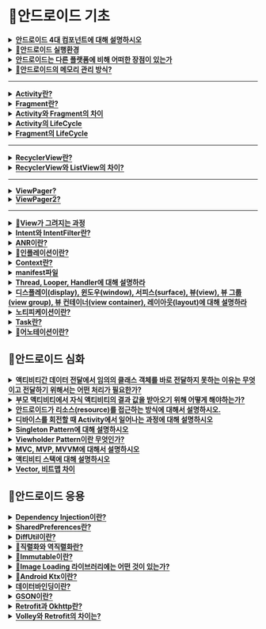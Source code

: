 

# 🐳안드로이드 기초 <a name = "reason"></a>
<details>
<summary><span style="border-bottom:0.05em solid"><strong>안드로이드 4대 컴포넌트에 대해 설명하시오</strong></span></summary>
<br />


![ㅁㄴㅇ](https://user-images.githubusercontent.com/84564695/187105028-837f6503-2830-4f8b-9ee1-67f187b9194e.jpg)
👉[click](https://www.notion.so/4-Activity-Service-BroadCast-Receiver-Content-Provider-6e2dcace26b443f488fc4b27489c8254)

   ***
 </details>

<details>
<summary><span style="border-bottom:0.05em solid"><strong>📌안드로이드 실행환경</strong></span></summary>
<br />
   
- 안드로이드는 크게 4가지로 구성되어있습니다.
  - `리눅스 커널`: OS로 스마트폰의 메모리나 프로세스 등을 관리합니다.
  - `라이브러리`: 안드로이드에 있는 다양한 기능을 라이브러리를 제공하며 안드로이드 앱을 구동해주는 dalvik 가상머신을 포함합니다.
  - `어플리케이션 프레임워크`: 사용자의 이벤트에 따라 출력을 담당하는 환경을 제공합니다. 생명주기도 여기서 관리. 
  - `어플리케이션`: 실제로 동작하는 앱을 말합니다.
  
  안드로이드는 기본적으로 리눅스 커널 위에 탑재된 안드로이드 런타임인 DVM(Dalvik Virtual Machine, 달빅 가상 머신)에서 동작

 
   ***
   
 </details>
 
 <details>
<summary><span style="border-bottom:0.05em solid"><strong>안드로이드는 다른 플랫폼에 비해 어떠한 장점이 있는가</strong></span></summary>
<br />
   
- `오픈소스`
   - 비용부담x
   - 전세계 개발자 피드백 ->안전성 높고 버그x

- `리눅스 커널을 OS로` 
   - 다양한 하드웨어에 대한 드라이버 소스가 풍부함 
***
 </details>
 
   <details>
  <summary><span style="border-bottom:0.05em solid"><strong>📌안드로이드의 메모리 관리 방식? </strong></span></summary>    
<br />
   
- 안드로이드는 액티비티, 서비스리시버, 콘텐츠프로바이더를 실행하기 위해 앱이 실행되는 과정에서 프로세스 생성
  - 실행중인 모든 앱은 컴포넌트가 모두 종료되어도 다음에 이앱을 다시 실행할 가능성이 높음->프로세스 바로 제거X
  - 사용자에 의해 다시 앱이 실행되면 남아있던 프로세스가 존재하는 경우 바로 실행됨
  
- 이 과정에서 쌓여있던 많은 프로세스로 인해 메모리가 부족해지면
  - 프로세스 우선순위=사용빈도에 따라 프로세스를 종료하여 메모리 확보
   
***
 </details>
 
 ***
 
   <details>
<summary><span style="border-bottom:0.05em solid"><strong>Activity란? </strong></span></summary>   
<br />
  
- `정의`
  - Android 앱의 필수적인 기본 구성 요소(컴포넌트) 중 하나입니다 
  - Activity는 사용자와 상호작용하기 위한 진입점입니다. 
  - 사용자 인터페이스(UI) 화면을 구성하는 컴포넌트입니다 
  - 대부분의 앱은 한 개의 Activity가 아닌 여러 Activity로 이루어져 있습니다.  
- `구조`  
  - Activity는 ContextThemewrapper클래스를 상속, 이외 여러 인터페이스를 구현하고 있음
  - 실제 Activity컴포넌트를 사용하기 위해선  Android의 다양한 API Level을 지원하기 위해 만들어진 Activity class의 하위 클래스인 AppCompatActivity를 상속받은 class를 생성
- `사용방법`
  - AppCompatActivity를 상속받는 하위 클래스 생성
  - manifest에 등록: 필수속성인 activity class name지정, intent filter를 사용해 launcher로 지정가능
  - 수명주기: Activity 클래스가 생성되거나, 중단 또는 다시 시작하거나, 종료되는 등의 'Activity의 상태'인 수명주기 콜백을 활용해 상태변화에 따라 수행될 코드 작성
  
- `유사기술` = Fragment
  - 안드로이드 4대 컴포넌트는 아님
  - Activity의 한계 
    - 1) Activity 안에 코드가 길어지게 되면 코드가 길어지니까 유지보수할 때 관리가 어려워짐
    - 2) 안드로이드 디바이스는 휴대폰,태블릿 등 다양하기 때문에 태블릿UI를 고려할 때 단순 Activity로 화면을 그리기에 한계가 있음
 
  <br>
  
  (장단점)
  
- 💡Activity간 정보를 교환하려면 어떻게 해야하나요?
- 💡Activity 수명주기
- 💡Activity 3가지 상태
    <br>
  
👉[click](https://velog.io/@dabin/%EC%95%88%EB%93%9C%EB%A1%9C%EC%9D%B4%EB%93%9CActivity-LifeCycle%EC%88%98%EB%AA%85%EC%A3%BC%EA%B8%B0)
   
***
 </details>
 
 <details>
  <summary><span style="border-bottom:0.05em solid"><strong> Fragment란?  </strong></span></summary>    
   
- `정의`
   - 프래그먼트는 앱의 전체 UI에서 어딘가에 반복적으로 재사용 가능한 부분을 말합니다.  
   - `등장배경`
     - 1) Activity 안에 코드가 길어지게 되면 코드가 길어지니까 유지보수할 때 관리가 어려워짐
     - 2) 안드로이드 디바이스는 휴대폰,태블릿 등 다양하기 때문에 태블릿UI를 고려할 때 단순 Activity로 화면을 그리기에 한계가 있음
  
- `구조`
   - Object클래스 상속, 그외 다양한 인터페이스 구현
  
- `사용법`
   - Fragment클래스 의 하위 클래스 생성
   - Activity / Fragment에 호스팅
     - 이때 Activity는  FragmentActivity 를 상속하는 Activity여야함 (AppCompactActivity가 상속중)
     - 1) Activity UI 레이아웃 안에 프래그먼트 존재를 정의하여 Activity UI가 Activity 클래스에 inflate될 때 프래그먼트 자체 UI도 자동으로 프래그먼트 클래스에 inflate 시키는 방법
     - 2) Activity UI 레이아웃 안에 프래그먼트 컨테이너(=이 위치에 프래그먼트 자체 UI가 배치될 것입니다~ 라고 위치를 지정해두는 것)를 정의하고 프로그래밍적으로 해당 컨테이너 안에 프래그먼트를 추가(Add)하는 방법
  * 주의할 점은 두 방법 모두 Activity UI 레이아웃 안에 FragmentContainerView 를 정의함으로써 해당 프래그먼트가 배치될 위치를 정의해야 한다는 점입니다.
    - 프래그먼트를 추가/교체/삭제
      - 백 스택(Back Stack) 에 프래그먼트 작업에 의한 변경 사항을 push 및 pop 하는 작업을 담당하는 클래스인 FragmentManager필요
      - 프래그먼트 추가/교체/삭제 작업을 제공하는 메서드는 추상클래스인 FragmentTransaction이 정의       - FragmentTransaction 하위클래스인 FragmentManager클래스 인스턴스화한후 beginTransaction호출해서 FragmentTransactioin인스턴스 얻음
      - 트랜잭션을 생성 후 프래그먼트 작업 명시한 후 commit()
      - commit함수를 호출해야만 FramgmentManager가 해당 FramgmentTransaction 수행을 예약 합니다
  
- `유사기술` = Activity
   
- `특징`
   - 1) 프래그먼트는 자체 레이아웃(xml파일을 정의할 수 있음)을 가질 수 있으며 **자체 생명 주기**를 보유
   - 2) 프래그먼트는 독립적으로 존재할 수 없고, 반드시 Activity나 다른 프래그먼트에 **호스팅** 되어야함
   - 3) 프래그먼트는 자체 UI를 **개별적인 청크**로써 사용할 수 있습니다. 개별 청크 단위로 다른 곳에서 재사용  

- 💡commi(), commitNow() 차이
- 💡fragmentTransaction에서 제공하는 프래그먼트 조작 함수 
- 💡백스택에 프래그먼트 트랜잭션 기록하는법? 
  
  <br>
  
 👉[click](https://velog.io/@dabin/%EC%95%88%EB%93%9C%EB%A1%9C%EC%9D%B4%EB%93%9C%ED%94%84%EB%9E%98%EA%B7%B8%EB%A8%BC%ED%8A%B81)
***
 </details>
 
 <details>
     <summary><span style="border-bottom:0.05em solid"><strong> Activity와 Fragment의 차이  </strong></span></summary>    
<br />
   
- `목적성`
   - Activity는 앱 전체적인 사용자 인터페이스(UI)에 포함될 요소들을 배치하는 곳입니다. Fragment는 단일 화면이나 화면 일부에 관한 사용자 인터페이스(UI)를 정의하는데 적합합니다.
 - `종속성`
    - 프래그먼트는 액티비티나 다른 프래그먼트에 종속되어야 합니다. 액티비티나 프래그먼트 내의 공간을 효율적으로 이용하기 위해 사용됩니다. 하나의 액티비티나 프래그먼트는 0개 또는 여러개의 프래그먼트를 포함할 수 있습니다. 액티비티는 다른 액티비티나 프래그먼트에 종속되지 않고 독립적으로 존재할 수 있습니다.
   - 따라서 액티비티는 AndroidMenifest파일에 Activity컴포넌트를 등록하면 안드로이드 시스템에서 관리되고, 프래그먼트는 독립적으로 존재할 수 없어 Menifest에 등록하지 않고 Activity나 상위 Fragment에 호스팅해야합니다.
 - `재사용성`
   - 프래그먼트는 여러개의 액티비티나 프래그먼트 안에서 재사용될 수 있어 재사용 가능한 컴포넌트처럼 동작할 수 있습니다.

   
👉[click](https://velog.io/@dabin/%EC%95%88%EB%93%9C%EB%A1%9C%EC%9D%B4%EB%93%9C%ED%94%84%EB%9E%98%EA%B7%B8%EB%A8%BC%ED%8A%B81)
***
 </details>
 
   <details>
      <summary><span style="border-bottom:0.05em solid"><strong>  Activity의 LifeCycle </strong></span></summary>    
<br />

- 액티비티는 크게 3가지 상태가 존재합니다.
   - running 실행 상태는 액티비티 스택의 최상위에 있으며 포커스를 가지고 있어 사용자에게 보이는 상태입니다. 
   - pasued 일시 중지 상태는 사용자에게 보이기는 하지만 다른 액티비티가 위에 있어 포커스를 받지 못하는 상태입니다.
   - stopped 중지 상태는 다른 액티비티에 의해 완전히 가려져 보이지 않는 상태를 말합니다.
   
   ![image (1)](https://user-images.githubusercontent.com/84564695/187110702-3f13eb5c-d5bb-4ead-a403-ba0e27f84d31.png)

👉[click](https://velog.io/@dabin/%EC%95%88%EB%93%9C%EB%A1%9C%EC%9D%B4%EB%93%9CActivity-LifeCycle%EC%88%98%EB%AA%85%EC%A3%BC%EA%B8%B0#%EC%88%98%EB%AA%85%EC%A3%BC%EA%B8%B0%EB%9E%80)
    
***
 </details>

   <details>
       <summary><span style="border-bottom:0.05em solid"><strong>  Fragment의 LifeCycle  </strong></span></summary>    
<br />
   
![ㅁㅁ](https://user-images.githubusercontent.com/84564695/187110664-a727c532-9afe-427f-a2be-104b74c1e6cf.jpg)

👉[click](https://abundant-playground-8c8.notion.site/LifeCycle-Activity-Fragment-89e3dd9483c04ef68151187fe04b0a84)
 
***
 </details>
 
***
 
<details>
    <summary><span style="border-bottom:0.05em solid"><strong>  RecyclerView란?  </strong></span></summary>    
<br />
   
 - [정의](https://velog.io/@dabin/%EC%95%88%EB%93%9C%EB%A1%9C%EC%9D%B4%EB%93%9CRecycle-View)
   - 리사이클러뷰는 사용자가 관리하는 많은 수의 데이터 집합(Data Set)을 개별 아이템 단위로 구성하여 화면에 출력하는 뷰그룹(ViewGroup)이며, 한 화면에 표시되기 힘든 많은 수의 데이터를 스크롤 가능한 리스트로 표시해주는 위젯입니다
   - `등장배경`
    - 리사이클러뷰 전에 스크롤 가능한 리스트로 표현하기 위해서 ListView를 사용했었습ㄴ,ㅣ다. ListView는 한번에 ItemView를 그리기 어려웠음->속임수1)눈에 보이는 ItemView만 생성->속임수2)맨위에 있던 ItemView를 그려져야할 위치에 재사용->문제1)개발자들 요구사항 증가->문제2)다른 뷰에서 제공하는 비슷한 기능이 ListView에 추가되며 혼란->문제3)애니메이션 처리 문제->문제3)재사용될 ItemView인지 분기처리 필요->문제4)Adapter는 변경된 Item Data의 Position알 수 없음===>저 구글인데요 미안합니다 RecyclerView만들게요 ㅠㅠ ㅎㅎ
   
- 구조  
  -  RecyclerView의 내부 아키텍쳐는 컴포넌트(Component)기반 아키텍쳐입니다.
  - 그 중 Layout Manager, Item Animator, Adapter 라는 3가지 컴포넌트가 가장 중요합니다
    - **Layout Manager** :RecyclerView의 모양 책임. ItemView를 올바른 위치에 배치해주는 컴포넌트 
      - 선형/격자형/엇갈린 격자형
      - 때문에 RecyclerView 본인은 자기 자신이 선형 모양이 될지, 격자형 모양이 될지, 엇갈린 격자형 모양이 될지에 관해 알고 있지 않고, 각 ItemView가 어느 위치에 놓여야 하는지에 관해서도 관여하지 않습니다.
    - **ItemAnimator** :ItemView의 애니메이션을 담당하는 컴포넌트
    - **Adapter** :RecyclerView에 ItemView를 생성/제공/data set이 변경되었을 때 리사이클러뷰에게 알리는 컴포넌트
      - ItemView외에도 ListView와 다르게 ViewHolder 생성 강제
  
 - [동작원리](https://velog.io/@dabin/%EC%95%88%EB%93%9C%EB%A1%9C%EC%9D%B4%EB%93%9C-%EA%B3%B5%EC%8B%9D%EB%AC%B8%EC%84%9C-%ED%8C%8C%ED%97%A4%EC%B9%98%EA%B8%B0-RecyclerView%EC%9D%98-%EB%AA%A8%EB%93%A0-%EA%B2%83-2%ED%83%84ViewHolder%EC%88%98%EB%AA%85%EC%A3%BC%EA%B8%B0)
   ![image](https://user-images.githubusercontent.com/84564695/187114067-896686a6-c52b-40f3-9782-8fa09f5fa7a6.jpg)
1) 사용자 스크롤이 일어나면 레이아웃 매니저가 RecyclerView에게 view를 요청
2) RecyclcerView는 원하는 ViewHoler가 있는지 ViewHolder로 이루어진 리스트 Cache를 먼저 방문한다고 했습니다.
3) 캐시에 없으면 adapter에게 배치되어야할 ItemView의 ViewHoler type이 뭔지 물어보고 Recycled Pool에 요청
   Recycled Pool은 getRecycledView의 파라미터로 ViewType을 전달하면, ViewType에 맞는 ViewHolder를 return해줍니다. ViewType마다 ViewHolder Pool을 가지고 있습니다
4) Pool에 있으면 반환, 없으면 adapter에게 createViewHolder로 아이템 생성.
5) pool에서 viewholder를 찾으면 adapter에서 bindview를 하고 LayoutManager에게 리턴.
6) LayoutManager는 addView를 수행하고 adapter의 onViewAttachedToWindow가 호출됨.

   *캐시와 Recycled Pool은 RecyclerView안에 이미 선언되어있음.
   *캐시 사이즈 변경 가능 기본용량 2개
   *pool 사이즈 변경 가능 기본용량 5개 
 
- `유사기술` = ListView
  
   
  
   
***
 </details>
 
 <details>
 <summary><span style="border-bottom:0.05em solid"><strong>  RecyclerView와 ListView의 차이?   </strong></span></summary>  
  
- `AdapterView`
   - AdapterView는 많은 양의 data를 효율적으로 표시하고 Adapter가 관리하는 데이터를 출력(data set의 형태로 눈에 보이도록)할 수 있게 해주는 View이다.
   
 - `ListView`
   - ListView는 수직 스크롤 가능하도록 만드는 뷰이고 AdapterView중 가장 많이 사용되기도 합니다
   - ListView는 AdapterView이기 때문에 Adapter을 사용해야하며 ArrayAdapter, BaseAdapter를 통해 구현할 수 있습니다
   - View를 재활용하지 않거나 ViewHolder를 사용하지 않으면 매번 같은 view를 inflate하고 findViewById를 호출해서 비효율적입니다
   - `성능개선`
     - **1) View재활용: inflate줄이기**
       - 사용자의 눈에 보이는 View만 생성해두고 스크롤이 발생하면 맨 위에 있던 View를 가장 아래로 가져오고 그 안에 들어간 data만 바꾸는 방법 
       - 실제 화면에 그려지는 아이템을 convertView라는 배열로 관리합니다. 화면에 보여지는 만큼 convertView를 생성하고 스크롤하면 이 View를 재활용합니다. 즉 convertView는 ListView의 재활용 View입니다
     - **2) ViewHolder사용하기: findViewById줄이기( ViewGroup 밑에 있는 모든 뷰들을 전부 한 번씩 순회하며 id값을 비교하는 과정을 거치기 때문에 자원이 많이 듭니다)**
       - view는 재활용하는데, 정작 데이터 셋팅할 때 convertView의 자식뷰(textView 등) 정보를 매번 findViewById()를 통해 다시 가져와 재연결하기 때문에 비효율적입니다. 문제는 ViewHolder패턴을 이용하면 해결가능합니다
       - ViewHolder는 ItemView의 각 요소를 바로 엑세스 할 수 있도록 저장해두고 사용하기 위한 객체입니다
       -  converView의 tag에 viewHolder를 넣어주면 view를 재활용할때 viewHolder의 정보도 함께 불러올 수 있습니다
   
- `장점`
   - ListView는 간단하게 리스트를 만드는 부분에 있어서는 장점을 가지고 있다. [ex) 텍스트만 있는 리스트]
   - 간단한 아이템 형태를 만드는 경우에는 빠르게 적용이 가능한 ArrayAdapter를 제공한다.
- `차이`
   - 수직 스크롤밖에 안됨 
   - 애니메이션 처리 문제
   - ViewHolder강제 유뮤 -> 고비용의 findViewById
   - item배치만 담당하는 layoutManager유무
   
👉[click](https://velog.io/@dabin/%EC%95%88%EB%93%9C%EB%A1%9C%EC%9D%B4%EB%93%9C-%EA%B3%B5%EC%8B%9D%EB%AC%B8%EC%84%9C-%ED%8C%8C%ED%97%A4%EC%B9%98%EA%B8%B0-Adapter-AdapterView%EC%9D%98-%EB%AA%A8%EB%93%A0-%EA%B2%83)
   
   
<br />
   
***
 </details>
 
 ***
 
 
<details>
      <summary><span style="border-bottom:0.05em solid"><strong>ViewPager?</strong></span></summary>    
  
<br />
  
- `정의`
   - 데이터를 페이지 단위로 표시하고, 뷰를 스와이프해서 페이지를 전환할 수 있도록 만들어주는 컨테이너
   
- `사용방법`
   - 추상클래스인 PagerAdapter의 하위클래스인 Fragment/Pager/Adater, Fragment/State/Pager/Adapter 중 하나를 상속받아 만들 수 있음
   - **`FragmentPagerAdapter`** => attach / detach
     - PagerAdapter를 상속하고 있는 추상 클래스입니다
     - 모든 프래그먼트를 메모리에 저장해두기 때문에 빠르게 스와이핑해도 메모리에 로드된 프래그먼트를 가져다 쓰므로 버벅이지 않고 화면이 잘 넘어갑니다.
     - 하지만 많은 개수의 프래그먼트를 가지고 있다면 저장해야할 프래그먼트도 많아지므로 메모리 측면에서 부담이 될 수 있습니다
     -  fragment의 인스턴스는 메모리에 모두 저장해두고 화면에 보이거나 사라지는 fragment의 View만 붙였다가(attach) 떼면서(datach) ViewPager를 구현
   - **`FragmentStatePagerAdapter`** => add / remove
     - PagerAdapter를 상속하고 있는 추상 클래스입니다
     - 필요에 따라 메모리에서 Fragment를 제거하고 다시 생성하며 상태를 유지합니다.
     - 메모리에는 각 프래그먼트의 상태값만 계속 저장하기 때문에 메모리 입장에서는 부담이 덜합니다.
     - 상태(프래그먼트 로벌변수값/프래그먼트 뷰의 상태)를 저장해두고 인스턴스를 add()메소드 호출로 다시 생성 후 저장해둔 상태값으로 세팅하기 때문에 인스턴스가 재생성되어도 페이지를 보여주는데 필요한 데이터들이 초기화되지 않는 것

   
- `둘의 차이`
   - FragmentPagerAdapter는 프래그먼트를 제거하지 않고 View만 붙였다 떼었다했지만, FragmentStatePagerAdapter는 프래그먼트는 제거하고 상태만 저장한다

- `attach/detach  add/remove 시점`
   - 사용자가 보고있는 position의 "다음" position의 view를 미리 attach/add한다는 것과 동시에 position의 2번째 이전 position의 view를 detach/remove한다는 것입니다.
   - viewPager를 사용할 때 양 사이드의 화면을 조금 보여줘야 하는 상황이 있을 수 있기때문
   
👉[click](https://velog.io/@dabin/%EC%95%88%EB%93%9C%EB%A1%9C%EC%9D%B4%EB%93%9C-%EA%B3%B5%EC%8B%9D%EB%AC%B8%EC%84%9C-%ED%8C%8C%ED%97%A4%EC%B9%98%EA%B8%B0-ViewPager%EC%9D%98-%EB%AA%A8%EB%93%A0-%EA%B2%83)
 </details>
 
 
<details>
    <summary><span style="border-bottom:0.05em solid"><strong>ViewPager2?</strong></span></summary>    
<br />
  
- `등장배경`
   - 2019년 ViewPager2가 등장했습니다. 
   - PagerAdapter.notifyDataSetChanged()를 호출하면 메모리에 저장되어 있는 모든 페이지의 인스턴스에 대해 갱신처리가 이루어지는 로직입니다 
   - 이때 내부적으로 PagerAdapter.getItemPosition() 메소드를 호출해 새로운 포지션을 가져오게끔 되어있는데, getItemPosition()이 리턴하는 값이 POSITION_UNCHANGED(포지션에 변경이 없음)으로 고정되어 있던 것입니다.
   - 따라서 notifyDataSetChanged()를 호출해 페이지 갱신 로직을 요청해도 페이지에 변경이 없다는 상태로 고정되어있어 갱신이 이루어지지 않은 것입니다.이러한 문제점으로 인해 구글은 ViewPager2를 새롭게 등장시켰습니다!
   
- `변경점`
  - **Vertical Scrolling 지원**: ViewPager는 좌우 슬와이핑만 가능했지만 ViewPager2는 위아래 스와이핑도 지원합니다
  - **Right to Left Scrolling**: 오른쪽에서 왼쪽으로 읽는 문화권의 나라를 위해 오른쪽->왼쪽 방향의 스와이핑을 지원합니다

- `개선된 기능`
  - **데이터 갱신 이슈**: ViewPager의 문제였던 notifyDataSetChanged의 문제를 해결했습니다
  - **View 재활용 가능**: ViewPager의 PagerAdapter를 이용해 View를 item으로 할때는 View 재활용이 불가능했지만 ViewPager2에서는 RecyclerView.Adapter를 이용하기 때문에 DiffUtil 통한 View 재활용이 가능합니다
   
- `마이그레이션`
  - FragmentPagerAdapter, FragmentStatePagerAdapter->FragmentStateAdapter
  - PagerAdapter->RecyclerView.Adapter
  - getCount()->getItemCount()
  - getItem()->getCreateItem()

- `구현방법`
 - **page를 view로 구현: RecyclerView.Adapter**
    - RecyclerView.Adapter를 상속하므로->ViewHodler를 재활용(FrameLayout)
 - **page를 Fragment로 구현: FragmentStateAdapter**
    - fragment 인스턴스를 페이지 수만큼 생성해 메모리에 올려두는게 아니라 position에 가까워지면 생성(add)하고 멀어지면 remove
    - 추상클래스
    - 내부적으로 RecyclerView.Adapter상속
    - 추상메서드인 createFragment, getItemCount 오버라이딩
    - 이외 다른 RecyclerView.Adapter의 콜백메소드는 FragmentStateAdaper가 오버라이딩하고있음
   
- `생성자 함수`
  - **1. fragmentManager, lifecycle** ->2,3이 내부적으로 호출하는 찐 생성자 함수
  - **2. fragmentActivity** ->Fragment가 호스팅되어있는 Activity인 인스턴스 / ViewPager2를 Activity에 배치할때 사용
  - **3. fragment** ->fragment 인스턴스 / ViewPager2를 Fragment에 배치할때 사용
   
👉[click](https://velog.io/@dabin/%EC%95%88%EB%93%9C%EB%A1%9C%EC%9D%B4%EB%93%9C-%EA%B3%B5%EC%8B%9D%EB%AC%B8%EC%84%9C-%ED%8C%8C%ED%97%A4%EC%B9%98%EA%B8%B0-ViewPager2%EC%9D%98-%EB%AA%A8%EB%93%A0-%EA%B2%83)
 
***
   
  </details>
  
  ***
 
  <details>
    <summary><span style="border-bottom:0.05em solid"><strong> 📌View가 그려지는 과정  </strong></span></summary>    
<br />
   
- 액티비티가 포커스를 얻으면 자신의 레이아웃을 그리도록 한다
- 액티비티에 레이아웃의 계층구조 중 루트 노드를 제공해야함
- 레이아웃의 루트노드에서 시작해 레이아웃 트리를 따라 이동
- 부모 뷰는 자식 뷰 이전에 그려짐
- 자식 뷰는 전위순회 방식으로 그려짐
- measure, layout 단계가 있음
   
***
 </details>
 
  <details>
     <summary><span style="border-bottom:0.05em solid"><strong>Intent와 IntentFilter란? </strong></span></summary>    
<br />
   
   ![KakaoTalk_20220711_214321306](https://user-images.githubusercontent.com/84564695/187116433-7aa6c027-efae-4969-9055-73116e342793.jpg)
👉[click](https://www.notion.so/Intent-pending-intent-sticky-intent-4cf97968d28a4a18b4403118c1793a5a)
   
***
 </details>
 
   <details>
    <summary><span style="border-bottom:0.05em solid"><strong> ANR이란?  </strong></span></summary>    
<br />
   
   ![KakaoTalk_20220713_205339727](https://user-images.githubusercontent.com/84564695/187116773-21dcca73-785b-4770-ba89-a8d7369f5af1.jpg)

 - `정의`
   - 앱의 UI 스레드가 너무 오랫동안 차단되면 나타나는 오류 
 
 - `원인`
   - 메인스레드인 UI스레드는 제약사항이 있는데요. 반드시 화면 UI그리기를 담당하는 것입니다
   - UI를 순차적으로 그려내기 위해 메인 스레드 하나에서만 UI작업을 합니다
   - 만약 UI이벤트 작업에 5초 안에 응답하지 않으면 
   - 안드로이드 시스템은 ANR(Android Not Responsing)이라는 팝업창을 띄웁니다
 
 - `해결방안`
   - 이러한 문제점을 막기위해 불안정한 UI관련 작업이나 비동기 작업(애니메이션 등) , High Cost의 연산작업 (Database 처리등) 등은 Worker Thread를 따로 만들어 처리하도록 합니다.

👉[click](https://www.notion.so/ANR-Thread-Looper-UI-486f771483564e67883aeac814fae8ef)
   
***
 </details>
 
<details>
    <summary><span style="border-bottom:0.05em solid"><strong>📌인플레이션이란? </strong></span></summary>    
<br />
   
자바 소스코드에서 xml의 구성요소들을 사용할 수 있게 객체로 만들어주는것

메모리상에 실제로 객체화되어 앱에 보여지는 것
   
***
 </details>
 
 <details>
       <summary><span style="border-bottom:0.05em solid"><strong>Context란? </strong></span></summary>    
<br />
   
- Context는 Android 시스템에서 구현체를 제공하는 추상클래스이다
- gc에 의해 수집되지 않는다
   
  ![KakaoTalk_20220711_214307895](https://user-images.githubusercontent.com/84564695/187117252-d356bea3-e488-4f39-a50d-a2a2444bcac8.jpg)
 
 👉[click](https://www.notion.so/Context-Application-Activity-2e40351127744b188cb72f6d9222b571)
***
 </details>
 
 <details>
       <summary><span style="border-bottom:0.05em solid"><strong> manifest파일</strong></span></summary>    
<br />
   
- 매니페스트는 앱의 이름, 버전, 구성요소, 권한 등 앱의 실행에 있어 필요한 각종 정보들이 저장되어있는 파일이다.
- 안드로이드 프로젝트의 최상위에 위치하고 있다.

- `manifest태그`
    - 최상위에 위치
    - 패키지명, 앱버전코드, 앱버전 이름 정의
   
 - `application태그`
    - 앱 아이콘, 앱 이름
   
- `activity`
    -   클래스명, 액티비티 이름, intent filter태그
   
- `service, receiver, provider`
    -   각 내용 정의

- `permission`
    -   앱에 필요한 권한 정의
   
- `use-sdk`
    -   최소 안드로이드 SDK
   
***
   
 </details>
 
 <details>
   <summary><span style="border-bottom:0.05em solid"><strong> Thread, Looper, Handler에 대해 설명하라 </strong></span></summary>    
<br />

- 안드로이드는 메인스레드와 백그라운드 스레드 및 스레드간 통신을 위해 핸들러(Handler)와 루퍼(Looper)을 제공함
- `루퍼`
   - Main 스레드는 Looper를 가지지만, 기본적으로는 Looper를 가지지않음 스레드당 하나만 가질 수 있음
   - 루프(Loop)를 실행하고 그 루프(Loop) 안에서 메시지 큐(Message Queue)로 전달되는 메시지가 존재하는지 검사
   - 메시지 들어오면 꺼내서 핸들러에게 전달함

- `핸들러`
   - 루퍼에 의해 새로운 메시지가 포착되면 해당 메시지를 처리할 핸들러(Handler) 메서드를 실행
   - 새로 생성된 스레드들과 메인 스레드와의 통신을 담당함.
   - 루퍼를 통해 전달되는 메시지를 받아서 처리하는 일종의 명령어 처리기
   - 루퍼는 앱이 실행되면 자동으로 하나 생성되어 무한루프를 돌지만 핸들러는 개발자가 직접 생성
   
 
 👉[click](https://velog.io/@dabin/%EC%95%88%EB%93%9C%EB%A1%9C%EC%9D%B4%EB%93%9C%EC%8A%A4%EB%A0%88%EB%93%9CThread%EC%99%80-%EC%BD%94%EB%A3%A8%ED%8B%B4)
***
 </details>
 
   <details>
  <summary><span style="border-bottom:0.05em solid"><strong> 디스플레이(display), 윈도우(window), 서피스(surface), 뷰(view), 뷰 그룹(view group), 뷰 컨테이너(view container), 레이아웃(layout)에 대해 설명하라 </strong></span></summary>    
<br />
   
- `디스플레이` : 안드로이드 단말기가 가지는 하드웨어 화면
- `윈도우` : 화면에서 눈에 보이는 것을 담는 가장 기본적인 "공간"이자, 뭔가를 그릴 수 있는 "창" . 사용자로부터 입력받아 앱에 전달
- `서피스` : 윈도우에 그림을 그릴 때 화면에 합성되는 픽셀을 저장.  화면에 표시되는 모든 Window는 자신만의 Surface가 포함되어 있습니다
- `뷰 = 위젯`: 사용자가 보고 상호작용 할 수 있는 모든 것입니다. View객체는 "위젯"이라고도 하고, Button, TextView와 같은 클래스는 View class를 상속한 서브클래스 입니다 이처럼 View는 Button, TestView 등 어떤 기능을 하는 컴포넌트 입니다.
- `뷰 그룹 = 레이아웃`: View를 상속받고 있고, 하위에 여러 ViewGroup, View들을 포함하고 있습니다.(ViewGroup 안에 ViewGroup을 포함할 수 있음) ViewGroup은 자신이 포함한 ViewGroup, View 객체들의 위치를 결정합니다 ViewGroup은 "레이아웃"이라고도 하며 LinearLayout 또는 ConstraintLayout은 ViewGroup을 상속한 서브 클래스 입니다
- `뷰 컨테이너` : 다른 뷰를 포함하고 있는 뷰

   

***
 </details>
 
<details>
     <summary><span style="border-bottom:0.05em solid"><strong>노티피케이션이란? </strong></span></summary>    
<br />
   
 - 앱이 forground에서 실행 상태가 아니여도 사용자에게 정보를 제공할 수 있는 UI형태입니다.
   
 👉[click]([https://velog.io/@dabin/%EC%95%88%EB%93%9C%EB%A1%9C%EC%9D%B4%EB%93%9C%EC%8A%A4%EB%A0%88%EB%93%9CThread%EC%99%80-%EC%BD%94%EB%A3%A8%ED%8B%B4](https://velog.io/@dabin/%EC%95%88%EB%93%9C%EB%A1%9C%EC%9D%B4%EB%93%9CNotification))   
***
 </details>
 
 <details>
        <summary><span style="border-bottom:0.05em solid"><strong>Task란? </strong></span></summary>    
<br />
   
![KakaoTalk_20220712_204050466](https://user-images.githubusercontent.com/84564695/187118833-5c18a7b8-bac4-4afa-a654-982969f36f02.jpg)

 - `정의`  
  - 안드로이드 task는 stack 형식으로 쌓이는 activity들의 집합입니다 가장 아래에 있는 activity는 roomActivity라고 부르고 어플리케이션 런쳐로부터 시작됩니다. 가장 최근에 쌓인 activity는 topActivity라고 합니다.
 - `Intent Flag`  
   - Intent Flag는 안드로이드에서 Activity를 호출하다 보면 발생하는 Activity중복문제나 흐름을 제어하고 싶을 때 사용합니다
 - `Frag 사용 2가지 방법`  
   - 매니페스트 속성으로 지정
   - 소스코드로 제어
 
 👉[click](https://www.notion.so/Task-Activity-Root-Top-intent-Flag-7d1c0158dec64864b43f6014801572ea)
   
***
 </details>
 
 
<details>
    <summary><span style="border-bottom:0.05em solid"><strong>📌어노테이션이란?</strong></span></summary>    

 <br/>
  
- 일종의 메타데이터
- 컴파일/런타임 과정에서 코드를 어떻게 처리할 지 알려주는 정보
  - 컴파일러에게 코드 문법 에러를 체크하도록 정보 제공
  - 런타임시 특정 기능 실행하도록 정보 제공
  - 소프트웨어 개발 툴이 빌드나 배치 시 코드를 자동으로 생성할 수 있도록 정보를 제공
   
<br />
   
***
</details>

<p></p>
<h2>🐋안드로이드 심화</h2>

<details>
   <summary><span style="border-bottom:0.05em solid"><strong>액티비티간 데이터 전달에서 임의의 클래스 객체를 바로 전달하지 못하는 이유는 무엇이고 전달하기 위해서는 어떤 처리가 필요한가?</strong></span></summary>

- `이유`
   - 액티비티간 전달할 수 있는 데이터의 타입은 보통 기본형
   - 그 이유는, intent를 이용해서 액티비티의 데이터를 전달하는 과정에서 현재 실행중인 앱 프로세스가 시스템 프로세스로 실행중인 액티비티 매니저 서비스 프로세스에게 전달되는데, 이 경우 프로세스간 통신이기 때문에 intent에 있는 값들을 복사해 넘기는 방식으로 처리되기 때문에 객체 주소를 바로 넘기지 못하는 문제 발생
- `해결법`
   - 자신이 임의로 만든 클래스 객체를 전달하기 위해선 Serializable, Parceable 인터페이스를 상속받아 객체를 직렬화하여 넘기는 방식 사용
   
***
  
</details>


<details>
   <summary><span style="border-bottom:0.05em solid"><strong>부모 액티비티에서 자식 액티비티의 결과 값을 받아오기 위해 어떻게 해야하는가?</strong></span></summary>

- 부모 액티비티에서 `startActivityForResult`메소드에 intent, request코드 파라미터로 넘김
- 자식 액티비에서 `setResult`메소드에 결과 코드, 데이터를 파라미터로 넘김
- 다시 부모 액티비티에서 `onActivityRexult`메서드를 오버라이딩하여 자식 액티비티에서 보낸 결과코드와 데이터를 받아 처리하는 코드 작성
- 이후 자식 액티비티 finish->부모 액티비티 resume
- 이때 `onActivityResult`메서드 작동
  
***  
  
</details>


<details>
   <summary><span style="border-bottom:0.05em solid"><strong>안드로이드가 리소스(resource)를 접근하는 방식에 대해서 설명하시오.</strong></span></summary>

- `소스 파일`
  -  R 클래스를 사용한다.
  - 자동으로 생성되는 클래스로서 resource의 id가 배정되는 클래스
  - R클래스에 접근하는 문법 : R.resourceType.resourceName : R.string.app_name
  - R 클래스로 접근하여 얻는 데이터는 int형으로 이를 원하는 객체로 바꾸려면 변환해주는 메소드를 사용 : getResource.getString(R.string.app_name);
- `XML파일`
  - R 클래스의 역할을 @가 대신한다. 
 
***  
  
</details>


<details>
   <summary><span style="border-bottom:0.05em solid"><strong>디바이스를 회전할 때 Activity에서 일어나는 과정에 대해 설명하시오</strong></span></summary>

- `과정`
  - Activity lifecycle 에서 onDestroy()가 호출되고 onCreate()가 호출
  -  onCreate()를 다시 하기 때문에 Activity 안에 데이터는 다시 초기화=
  - 만약 사용자가 화면에 중요한 내용을 작성중에 있었고 구성변경이 일어난다면 화면의 데이터는 날아감아감

- `데이터 보존법`
  - `AAC Viewmodel`
  - `onSaveInstanceState()`
    - 데이터=instanceState=Bundle 객체에 저장된 키-값 쌍의 컬렉션
    - onStop다음에 호출
    - onCreate: Bundle이 null인지 확인 필요
    - onRestoreInstanceState: null확인 필요 없음
  - `매니페스트에 android:configChanges 설정`
    - android:configChanges="keyboardHidden|orientation|screenSize"
    - onDestroy() -> onCreate() 대신에 onConfigurationChanged() 
    - 만약 화면 전환에 따라 layout을 다르게 바꿔 주고 싶다면 이 메서드를 오버라이딩

***
  
</details>


<details>
   <summary><span style="border-bottom:0.05em solid"><strong>Singleton Pattern에 대해 설명하시오</strong></span></summary>

 - 디자인 패턴 중 하나로, 클래스의 객체화를 "single" 객체로 만드는 것
 - 불필요한 메모리 사용 막을 수 있음
  
</details>


<details>
   <summary><span style="border-bottom:0.05em solid"><strong>Viewholder Pattern이란 무엇인가?</strong></span></summary>

 - `정의`
  - 각 뷰 객체를 뷰 홀더에 보관함으로써 findViewById()와 같은 반복적 호출 메서드를 줄여 효과적으로 속도 개선을 할 수 있는 패턴
 
- 'ViewHolder'
  - 각 뷰를 보관하는 Holder 객체
  - 예를들어 ListView의 각 아이템 data를 업데이트 할때마다 findViewById호출하면 성능저하(ViewGroup 밑에 있는 모든 뷰들을 전부 한 번씩 순회하며 id값을 비교하는 과정을 거치기 때문에 자원이 많이 듭니다)
  - 따라서, ItemView의 id같은 요소를 바로 엑세스 할 수 있도록 저장해두고 사용하기 위한 객체
  
- `사용법`
  - ViewHolder생성
  - view의 setTag호출해서 view의 tag에 생성된 ViewHoler 저장
  - viewHolder가 최초 1회만 생성되고 이후 else문을 통해서 view에서 getTag를 호출해 ViewHolder를 꺼내와서 ViewHolder에 접근이 가능한 형태가 만들어지는 것

***  
  
</details>


<details>
   <summary><span style="border-bottom:0.05em solid"><strong>MVC, MVP, MVVM에 대해서 설명하시오</strong></span></summary>

- `아키텍쳐`
  - 시스템 구성과 동작 원리 등 최상의 소프트웨어를 구성하는 설계도
- `디자인패턴`
  - 좋은 코드를 설계하기 위한 방법론
  
- `MVC`
  - VIEW: Activity, Fragment
  - Model: Room이나 서버에서 데이터 처리하는 로직(Call해서 데이터 가져오기 등)
  - Controller: 사용자의 이벤트를 처리하고 데이터를 xml에 꽂아주는 로직
  - Model이 해야하는 일을 View에서 하면서 Model과 View사이 의존성
  
- `MVP`
  - MVC는 View내부에서 데이터 요청, 이벤트 모두 처리했는데
  - mvp는 데이터 요청 작업을 View가 Presenter에게 요청해서 Presenter가 하는 방식임
  - view로 이벤트 들어오면 presenter가 1:1로 담당하고 presenter을 거쳐서 모델에 요청하니까  view와 presenter사이 의존성이 높음
  - view하나 만들때마다 presenter도 같이 만듦

- `MVVM`
  - Model: 어플리케이션에서 사용되는 데이터와 그 데이터를 처리하는 부분(서버통신, 로컬db처리)
  - View: 사용자에게 보여지는 UI
  - ViewModel: View를 나타내 주기 위한 Model이자 View를 나타내기 위한 데이터 처리를 하는 부분
  - ViewModel은 View를 참조하지 않기 때문에 독립적
  
***  
  
</details>


<details>
   <summary><span style="border-bottom:0.05em solid"><strong>액티비티 스택에 대해 설명하시오</strong></span></summary>

- `정의`
  - 여러 Activity 는 Stack 형태로 관리된다.  OneActivity에서 TwoActivity를 부르면 위에 쌓이고, TwoActivity에서 ThreeActivity를 부르면 위에 쌓이고  

- `관리`
  - `1. AndroidManifest의 LaunchMode의 옵션`
    - `standard`
     - 새 인스턴스를 생성하고 여러 번 인스턴스화 가능
    - `singleTop`
     -  기존에 생성된 것이 있다면 이 것을 재활용
    - `singletask`
     - 스택의 루트에만 존재가능
     - 무조건 새로운 루트 생성해서 거기부터 새 인스턴스 만들어서 스택 다시 쌓기
     - 다른 액티비티를 호출할경우 그 액티비티는 새로 생성된 Task 위에 쌓임 (singInstance와의 차ㅣ)
    - `singleInstance`
     - singleTask 는 새로운 태스크에 2~3~ 이상의 액티비티 스택을 쌓을수 있는 반면, singleInstance는 오직 하나의 태스크에 하나의 액티비티만 존재
  - `2. Intent Flag`
    - `NEW_TASK`
     - singletask랑 비슷
    - `SINGLE_TOP` 
      -  기존에 생성된 것이 있다면 이 것을 재활용
    - `CLEAR_TOP`  
     - 액티비티의 스택을 제거하고 새로운 액티비를 가장 top으로 만든다. 
</details>

<details>
   <summary><span style="border-bottom:0.05em solid"><strong>Vector, 비트맵 차이</strong></span></summary>

- `벡터`: 리사이징 되어도 안꺠짐, 모든 해상도에서 자유자재로 활용할 수 있어서 특정 해상도에 제한되어 있지 않음
   - SVG
- `비트맵`: 픽셀로 구성, 자유자제로 바꾸거나 움직이기 불가
   - PNG,JPEG
</details>

<p></p>
<h2>🐬안드로이드 응용</h2>

<details>
   <summary><span style="border-bottom:0.05em solid"><strong>Dependency Injection이란?</strong></span></summary>

- `정의`
  - 의존성 주입이란 외부에서 의존 객체를 주입해줘서 넘겨주는 것

- `DI Framework`
  - 의존성 주입을 위해서 넘겨주는 무언가가 필요한게 이 역할을 하는게 DI Framework
  - Dagger2, Hilt
 
 - `Dagger2`
   - UI가 있는 프로그램인 안드로이드 프로그램같은 경우 객체 별 생명주기 관리가 매우 중요하다. 
   - 근데 프로젝트가 커질수록 의존성 인스턴스들을 생명주기까지 고려하면서 잘 관리하는게 여간 쉽지 않다. 
   - 의존성 인스턴스 관리좀 해주는 거 뭐 없나? 해서 등장한게 대표적인 DI Framework인 Dagger2이다.
   - Annotation을 통해 컴파일과정에 DI 주입
   - 컴파일은 느리지만 런타임에서 에러 발생하지 않음
   - 컴파일 시 오버헤드 발생
   
 - `Hilt`
   - Dagger2를 기반으로하여 만들어진 라이브러리
   - Hilt는 안드로이드 JetPack에서 제공하는 전용 DI Framework(JetPack의 ViewModel에 대한 의존성 주입 구현하기 좋다.)
   - Component(의존성 객체 생성해서 주입하는 역할), Scope(각 컴포넌트 수명주기) 기본 제공
   - 컴포넌트의 라이프 사이클을 자동관리->DI 환경 구축 비용 감소

   
 - `Koin`
   - 엄밀히 DI는 아님
   - 런타임과정에 DI 주입
   - 컴파일이 빠름
   - 런타임 에러 가능
   
[👉click](https://velog.io/@dabin/%EC%95%88%EB%93%9C%EB%A1%9C%EC%9D%B4%EB%93%9C-HiltRepository%ED%8C%A8%ED%84%B4)
   
 ***
   
</details>


<details>
   <summary><span style="border-bottom:0.05em solid"><strong>SharedPreferences란?</strong></span></summary>

- 키-값 쌍이 포함된 파일을 가리킴
- 데이터를 파일로 저장하므로 앱을 삭제하면 데이터도 삭제됨
   
   
</details>


<details>
   <summary><span style="border-bottom:0.05em solid"><strong>DiffUtil이란?</strong></span></summary>

 - `정의`
    - RecyclerView에서 item의 difference를 찾기 위한 Util클래스
    - 차이알고리즘을 사용하여 최소 업데이트 수를 계산하는 원리
   
 - `등장배경`
    - 리사이클러뷰에 등록된 관찰자에게 데이터 집합이 변경되었음을 알리는 메서드로 notifyDataSetChanged를 많이 사용
    - 하지만, 몇개의 itemview의 항목이나 구조가 변경되었든 상관없이 초기의 뷰홀더 개수만큼 뷰홀더를 "다시" 생성하고 bind하니, 아이템의 수가 많은 경우 모든 아이템을 한번에 변경하느라 깜빡이는 현상도 발생
    - 이외 RecyclerView.Adapter가 가진 데이터 변경 이벤트 메서드는 notifyDataSetChanged를 포함해서 총 5가지 but 포지션 계산 번거러움
   
 - `사용방법`
   - DiffUtil의 내부 클래스이자 abstract static class인 ItemCallback 클래스의 인스턴스를 생성
   - 추상메서드인 areItemsTheSame, areContentsTheSame을 반드시 오버라이딩
   - item의 id같은 고유 항목을 비교해서 newItem과 oldItem이 동일 항목인지 계산
   
[👉click](https://velog.io/@dabin/%EC%95%88%EB%93%9C%EB%A1%9C%EC%9D%B4%EB%93%9C-%EA%B3%B5%EC%8B%9D%EB%AC%B8%EC%84%9C-%ED%8C%8C%ED%97%A4%EC%B9%98%EA%B8%B0-DiffUtil-ListAdapter-notifyDataSetChanged%EC%9D%98-%EB%AA%A8%EB%93%A0-%EA%B2%83)

 ***
  
</details>


<details>
   <summary><span style="border-bottom:0.05em solid"><strong>📌직렬화와 역직렬화란?</strong></span></summary>

- `직렬화`
  - 객체를 연속적인 데이터로 변형해 전송 가능한 형태로 만드는것
  - JVM 메모리에 상주되어있는 객체를 바이트 형태로 변환

- `역직렬화`
  - 직렬화된 파일을 다시 객체의 형태로 만드는것
  - 직렬화된 바이트 형태의 데이터를 객체로 변환해 JVM으로 상주시킴

- `직렬화해야하는 이유`
  - 디스크에 저장하거나 통신에는 value type만 가능하고 reference타입은 불가능
  - PC마다 사용하고 있는 메모리 주소는 다르다.  
 
***
   
</details>


<details>
   <summary><span style="border-bottom:0.05em solid"><strong>📌Immutable이란?</strong></span></summary>
<hr>
   <p>값을 변경할 수 없는 것</p>

***   
   
<hr>
</details>


<details>
   <summary><span style="border-bottom:0.05em solid"><strong>📌Image Loading 라이브러리에는 어떤 것이 있는가?</strong></span></summary>
<hr>
   <p><strong>Glide</strong></p>
   <ul>
      <li>화질이 더 안좋음</li>
   </ul>
   <ul>
      <li>메모리 덜 씀</li>
   </ul>
   <p><strong>Picasso</strong></p>
   <ul>
      <li>화질 좋음</li>
   </ul>
   <ul>
      <li>메모리 더 씀</li>
   </ul>

<hr>
</details>


<details>
   <summary><span style="border-bottom:0.05em solid"><strong>📌Android Ktx이란?</strong></span></summary>
<hr>
   <ul>
      <li>코틀린 개발용 확장 라이브러리</li>
   </ul>
   <ul>
      <li>확장함수, 람다, 이름이 지정된 매개변수, 코루틴 등 지원</li>
   </ul>

<hr>
</details>


<details>
   <summary><span style="border-bottom:0.05em solid"><strong>데이터바인딩이란?</strong></span></summary>
   
![ㅁㄴㅇ2](https://user-images.githubusercontent.com/84564695/187128272-fddd333a-4695-4661-bd9a-4f1d9d95dbb3.jpg)

- `ViewBinding`
  - 등장배경: 기존의 findViewById를 호출해서 특정 뷰 객체의 참조값을 사용하는 반복적인 코드를 해결하기 위해View Binding 등장
  - 목적: Fragment나 Activity에서 원하는 뷰 객체의 참조를 간편하게 바로 가져다 쓸 수 있도록 함
  - 특징: 빌드과정에서 생성 / 끝에 Binding / 카멜표기 / getRoot()메서드 자동 포함
  - binding class: ID가 존재하는 모든 뷰의 참조값이 멤버변수로 / rootView(모든 뷰들 중 가장 top에 존재하는 뷰 객체의 참조) / getRoot(root view 객체의 참조값을 반환)
  - findViewById와의 차이
    - null safety - 뷰 직접 참조로 없는 아이디로 널포인트 익셉션 발생 안함.
    - type safety - 뷰 타입이 일치함으로 Class Cast Exception 발생 안하지.
 
- `DataBinding`
  - 등장배경: viewbinding의 역할을 하면서 레이아웃에서 데이터와 뷰 연결작업을 하고 싶어 Databinding등장
  - 특징
     - 장점: databinding은 null안전성을 가지며 뷰를 참조할 수 있는 viewBinding역할을 함
동시에 activity, fragment에서 데이터 연결 작업을 하지 않아도 되어서 역할 분리 확실해짐
     - 단점:  뷰 바인딩이 상대적으로 간단하며 퍼포먼스 효율이 좋고 용량이 절약된다는 장점이 있다.실제로 구글 공식문서에서는 단순히 findViewById를 대체하기 위한 거라면, 뷰 바인딩을 사용할 것을 권장
   
- `사용법`
   - 레이아웃의 루트태그를 < layout >으로 감싸주고 그 안에 < data >태그를 추가
   - 각 xml파일마다 binding class가 자동으로 생성됨
   -  binding class를 인스턴스화를 위해 DataBindingUtil 이라는 클래스 안의 setContentView() 메소드를 통해 활성 뷰를 해당 레이아웃으로 설정
   
[👉click](https://velog.io/@dabin/%EC%95%88%EB%93%9C%EB%A1%9C%EC%9D%B4%EB%93%9CDataBinding)
   
 ***
   
</details>


<details>
   <summary><span style="border-bottom:0.05em solid"><strong>GSON이란?</strong></span></summary>

   <p>JSON과 JAVA 사이의 직렬화와 역직렬화를 도와주는 라이브러리</p>

***
   
</details>


<details>
   <summary><span style="border-bottom:0.05em solid"><strong>Retrofit과 Okhttp란?</strong></span></summary>
   
2007/11/05 : Android가 발표
2011/09/29 : HttpURLConnection을 권장하는 블로그가 나옴
2013/05/06 : OkHttp 1.0.0이 릴리즈 됨
2013/05/14 : Retrofit 1.0.0이 릴리즈 됨
2013/05/21 : Volley가 릴리즈 됨
2016 : Android6.0에서 HttpClient가 삭제 됨
2016/03/12 : Retrofit2가 릴리즈 됨
   
   - 둘 다 같은 회사(Square)에서 만든 HTTP 통신 라이브러리입니다. 
   
 - `OkHttp`
   - 통신을 동기화로할지 비동기 처리로할지 선택가능(Volley는 불가)
   
- `Retrofit`
   - OkHttp를 래핑하여 더 Type-safe하고, 더 직관적으로 사용할 수 있도록 인터페이스로 만들어진 게 Retrofit입니다. 
   
- `Retrofit이 OkHttp보다 좋은점`
  - 1. 어노테이션(Annotation) 사용으로 코드의 가독성이 좋고, 직관적인 설계가능.
  - 2. 통신 결과값을 JSON으로 변환해줄 필요가 없음
  - 3. 결과값을 메인스레드에서 바로 사용할 수 있음
  - 하지만 이 둘을 같이 쓰는 이유는, OkHttp가 제공하는 Intercepter를 통해 API가 통신되는 모든 활동을 모니터링 할 수 있으며 서버 통신 시간 조절이 가능하다는 장점!
  - 결과적으로, 최고의 성능을 내기 위해서 둘 다 사용하는 게 보편적

[👉click](https://velog.io/@dabin/%EC%95%88%EB%93%9C%EB%A1%9C%EC%9D%B4%EB%93%9C-Android-%ED%86%B5%EC%8B%A0-%EB%9D%BC%EC%9D%B4%EB%B8%8C%EB%9F%AC%EB%A6%AC%EC%9D%98-%EC%97%AD%EC%82%AC)
   
***
   
</details>


<details>
   <summary><span style="border-bottom:0.05em solid"><strong>Volley와 Retrofit의 차이는?</strong></span></summary>
- 1. 빠르다
- 2. 뛰어난 가독성
   - Annotation으로 HTTP 메소드를 정의함으로서 코드의 구현이 쉬워지며 개발자들은 행위를 손쉽게 알아볼 수 있게 되어 직관적으로 코드를 설계
- 3. 쉬운 유지보수
   - XML을 자동을 파싱해주는 Converter 연동을 지원
   
[👉click](https://velog.io/@dabin/%EC%95%88%EB%93%9C%EB%A1%9C%EC%9D%B4%EB%93%9C-Android-%ED%86%B5%EC%8B%A0-%EB%9D%BC%EC%9D%B4%EB%B8%8C%EB%9F%AC%EB%A6%AC%EC%9D%98-%EC%97%AD%EC%82%AC)   
   
   
</details>
